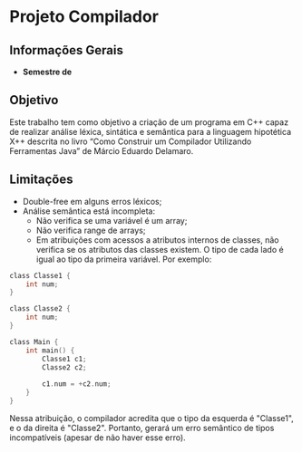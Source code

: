 # Projeto Compilador

## Informações Gerais
* <b>Semestre de </b>

## Objetivo

Este trabalho tem como objetivo a criação de um programa em C++ capaz de realizar análise léxica, sintática e semântica para a linguagem hipotética X++ descrita no livro “Como Construir um Compilador Utilizando Ferramentas Java” de Márcio Eduardo Delamaro.

## Limitações
* Double-free em alguns erros léxicos;
* Análise semântica está incompleta:
	- Não verifica se uma variável é um array;
	- Não verifica range de arrays;
	- Em atribuições com acessos a atributos internos de classes, não verifica se os atributos das classes existem. O tipo de cada lado é igual ao tipo da primeira variável. Por exemplo:

~~~c
class Classe1 {
    int num;
}

class Classe2 {
    int num;
}

class Main {
    int main() {
        Classe1 c1;
        Classe2 c2;
		
        c1.num = +c2.num;
    }
}
~~~

Nessa atribuição, o compilador acredita que o tipo da esquerda é "Classe1", e o da direita é "Classe2". Portanto, gerará um erro semântico de tipos incompatíveis (apesar de não haver esse erro).
